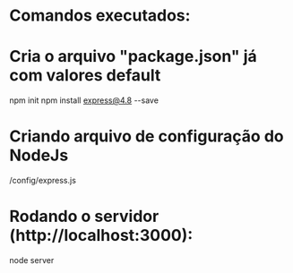 # Comandos executados:

# Cria o arquivo "package.json" já com valores default
npm init
npm install express@4.8 --save

# Criando arquivo de configuração do NodeJs
/config/express.js


# Rodando o servidor (http://localhost:3000):
node server
